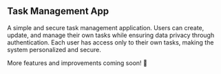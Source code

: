 ## Task Management App  

A simple and secure task management application. Users can create, update, and manage their own tasks while ensuring data privacy through authentication. Each user has access only to their own tasks, making the system personalized and secure.  

More features and improvements coming soon! 🚀

